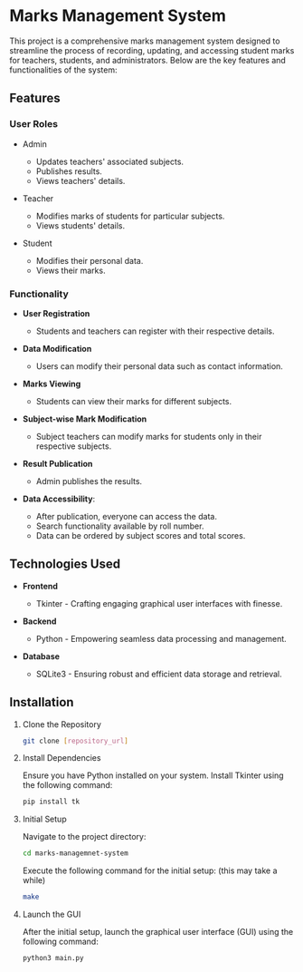 # Marks Management System

This project is a comprehensive marks management system designed to streamline the process of recording, updating, and accessing student marks for teachers, students, and administrators. Below are the key features and functionalities of the system:

## Features

### User Roles

- Admin
  - Updates teachers' associated subjects.
  - Publishes results.
  - Views teachers' details.

- Teacher

  - Modifies marks of students for particular subjects.
  - Views students' details.

- Student

  - Modifies their personal data.
  - Views their marks.

### Functionality

- **User Registration**
  - Students and teachers can register with their respective details.

- **Data Modification**
  - Users can modify their personal data such as contact information.

- **Marks Viewing**
  - Students can view their marks for different subjects.

- **Subject-wise Mark Modification**
  - Subject teachers can modify marks for students only in their respective subjects.

- **Result Publication**
  - Admin publishes the results.

- **Data Accessibility**:
  - After publication, everyone can access the data.
  - Search functionality available by roll number.
  - Data can be ordered by subject scores and total scores.

## Technologies Used

- **Frontend**
  - Tkinter - Crafting engaging graphical user interfaces with finesse.

- **Backend**
  - Python - Empowering seamless data processing and management.

- **Database**
  - SQLite3 - Ensuring robust and efficient data storage and retrieval.

## Installation

1. Clone the Repository

    ```bash
    git clone [repository_url]
    ```

2. Install Dependencies
  
    Ensure you have Python installed on your system.
    Install Tkinter using the following command:

    ```bash
    pip install tk
    ```

3. Initial Setup

    Navigate to the project directory:

    ```bash
    cd marks-managemnet-system
    ```

    Execute the following command for the initial setup: (this may take a while)

    ```bash
    make
    ```

3. Launch the GUI

    After the initial setup, launch the graphical user interface (GUI) using the following command:

    ```bash
    python3 main.py
    ```
